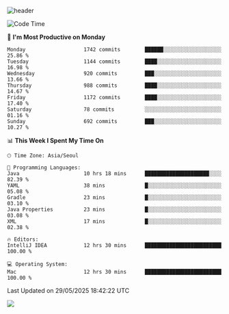 ![header](https://capsule-render.vercel.app/api?type=Egg&color=timeAuto&height=300&section=header&text=PoPo&fontSize=90&animation=fadeIn)

  <!--START_SECTION:waka-->
![Code Time](http://img.shields.io/badge/Code%20Time-2%2C734%20hrs%2015%20mins-blue)

📅 **I'm Most Productive on Monday** 

```text
Monday                   1742 commits        ██████░░░░░░░░░░░░░░░░░░░   25.86 % 
Tuesday                  1144 commits        ████░░░░░░░░░░░░░░░░░░░░░   16.98 % 
Wednesday                920 commits         ███░░░░░░░░░░░░░░░░░░░░░░   13.66 % 
Thursday                 988 commits         ████░░░░░░░░░░░░░░░░░░░░░   14.67 % 
Friday                   1172 commits        ████░░░░░░░░░░░░░░░░░░░░░   17.40 % 
Saturday                 78 commits          ░░░░░░░░░░░░░░░░░░░░░░░░░   01.16 % 
Sunday                   692 commits         ███░░░░░░░░░░░░░░░░░░░░░░   10.27 % 
```


📊 **This Week I Spent My Time On** 

```text
🕑︎ Time Zone: Asia/Seoul

💬 Programming Languages: 
Java                     10 hrs 18 mins      █████████████████████░░░░   82.39 % 
YAML                     38 mins             █░░░░░░░░░░░░░░░░░░░░░░░░   05.08 % 
Gradle                   23 mins             █░░░░░░░░░░░░░░░░░░░░░░░░   03.10 % 
Java Properties          23 mins             █░░░░░░░░░░░░░░░░░░░░░░░░   03.08 % 
XML                      17 mins             █░░░░░░░░░░░░░░░░░░░░░░░░   02.38 % 

🔥 Editors: 
IntelliJ IDEA            12 hrs 30 mins      █████████████████████████   100.00 % 

💻 Operating System: 
Mac                      12 hrs 30 mins      █████████████████████████   100.00 % 
```


 Last Updated on 29/05/2025 18:42:22 UTC
<!--END_SECTION:waka-->



<img src="https://capsule-render.vercel.app/api?type=Egg&color=timeAuto&height=300&section=footer&text=PoPo&fontSize=90&animation=fadeIn&reversal=true" />
